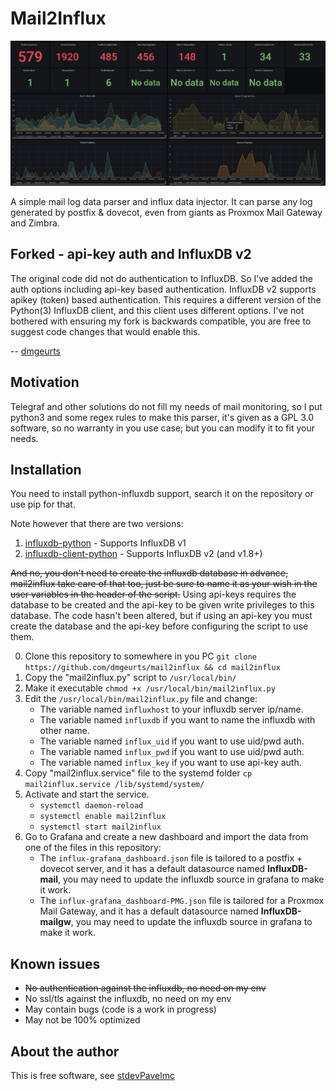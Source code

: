# Mail2Influx

![](./example.png)

A simple mail log data parser and influx data injector. It can parse any log generated by postfix & dovecot, even from giants as Proxmox Mail Gateway and Zimbra.

## Forked - api-key auth and InfluxDB v2

The original code did not do authentication to InfluxDB. So I've added the auth options including api-key based authentication. InfluxDB v2 supports apikey (token) based authentication. This requires a different version of the Python(3) InfluxDB client, and this client uses different options. I've not bothered with ensuring my fork is backwards compatible, you are free to suggest code changes that would enable this.

-- [dmgeurts](https://github.com/dmgeurts)

## Motivation

Telegraf and other solutions do not fill my needs of mail monitoring, so I put python3 and some regex rules to make this parser, it's given as a GPL 3.0 software, so no warranty in you use case; but you can modify it to fit your needs.

## Installation

You need to install python-influxdb support, search it on the repository or use pip for that.

Note however that there are two versions:

1. [influxdb-python](https://influxdb-python.readthedocs.io/en/latest/include-readme.html) - Supports InfluxDB v1
2. [influxdb-client-python](https://github.com/influxdata/influxdb-client-python) - Supports InfluxDB v2 (and v1.8+)

~~And no, you don't need to create the influxdb database in advance, mail2influx take care of that too, just be sure to name it as your wish in the user variables in the header of the script.~~ Using api-keys requires the database to be created and the api-key to be given write privileges to this database. The code hasn't been altered, but if using an api-key you must create the database and the api-key before configuring the script to use them.

0. Clone this repository to somewhere in you PC `git clone https://github.com/dmgeurts/mail2influx && cd mail2influx` 
1. Copy the "mail2influx.py" script to `/usr/local/bin/`
2. Make it executable `chmod +x /usr/local/bin/mail2influx.py`
3. Edit the `/usr/local/bin/mail2influx.py` file and change:
    - The variable named `influxhost` to your influxdb server ip/name.
    - The variable named `influxdb` if you want to name the influxdb with other name.
    - The variable named `influx_uid` if you want to use uid/pwd auth.
    - The variable named `influx_pwd` if you want to use uid/pwd auth.
    - The variable named `influx_key` if you want to use api-key auth.
4. Copy "mail2influx.service" file to the systemd folder `cp mail2influx.service /lib/systemd/system/`
5. Activate and start the service.
    - `systemctl daemon-reload`
    - `systemctl enable mail2influx`
    - `systemctl start mail2influx`
6. Go to Grafana and create a new dashboard and import the data from one of the files in this repository:
    - The `influx-grafana_dashboard.json` file is tailored to a postfix + dovecot server, and it has a default datasource named **InfluxDB-mail**, you may need to update the influxdb source in grafana to make it work.
    - The `influx-grafana_dashboard-PMG.json` file is tailored for a Proxmox Mail Gateway, and it has a default datasource named **InfluxDB-mailgw**, you may need to update the influxdb source in grafana to make it work.

## Known issues

- ~~No authentication against the influxdb, no need on my env~~
- No ssl/tls against the influxdb, no need on my env
- May contain bugs (code is a work in progress)
- May not be 100% optimized

## About the author

This is free software, see [stdevPavelmc](https://github.com/stdevPavelmc/stdevPavelmc)
